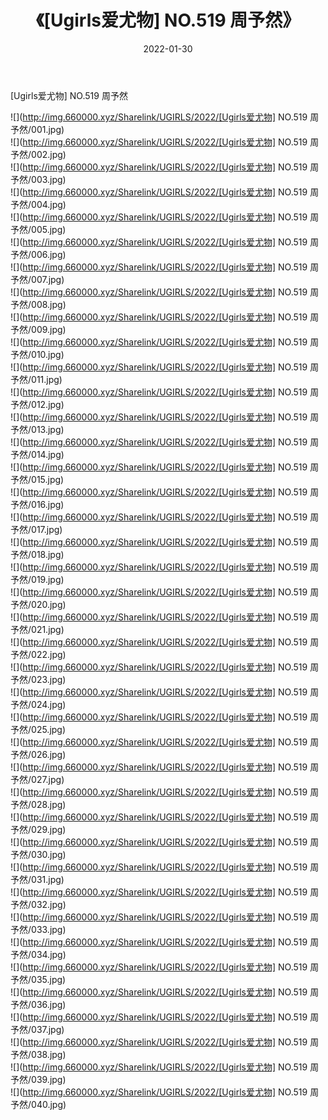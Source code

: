 ﻿---
layout: post
title:  《[Ugirls爱尤物] NO.519 周予然》
date:   2022-01-30
img: http://img.660000.xyz/Sharelink/UGIRLS/2022/[Ugirls爱尤物] NO.519 周予然/000.jpg
categories: [美女, 清纯, 唯美]
---

[Ugirls爱尤物] NO.519 周予然

 ![](http://img.660000.xyz/Sharelink/UGIRLS/2022/[Ugirls爱尤物] NO.519 周予然/001.jpg) <br>![](http://img.660000.xyz/Sharelink/UGIRLS/2022/[Ugirls爱尤物] NO.519 周予然/002.jpg) <br>![](http://img.660000.xyz/Sharelink/UGIRLS/2022/[Ugirls爱尤物] NO.519 周予然/003.jpg) <br>![](http://img.660000.xyz/Sharelink/UGIRLS/2022/[Ugirls爱尤物] NO.519 周予然/004.jpg) <br>![](http://img.660000.xyz/Sharelink/UGIRLS/2022/[Ugirls爱尤物] NO.519 周予然/005.jpg) <br>![](http://img.660000.xyz/Sharelink/UGIRLS/2022/[Ugirls爱尤物] NO.519 周予然/006.jpg) <br>![](http://img.660000.xyz/Sharelink/UGIRLS/2022/[Ugirls爱尤物] NO.519 周予然/007.jpg) <br>![](http://img.660000.xyz/Sharelink/UGIRLS/2022/[Ugirls爱尤物] NO.519 周予然/008.jpg) <br>![](http://img.660000.xyz/Sharelink/UGIRLS/2022/[Ugirls爱尤物] NO.519 周予然/009.jpg) <br>![](http://img.660000.xyz/Sharelink/UGIRLS/2022/[Ugirls爱尤物] NO.519 周予然/010.jpg) <br>![](http://img.660000.xyz/Sharelink/UGIRLS/2022/[Ugirls爱尤物] NO.519 周予然/011.jpg) <br>![](http://img.660000.xyz/Sharelink/UGIRLS/2022/[Ugirls爱尤物] NO.519 周予然/012.jpg) <br>![](http://img.660000.xyz/Sharelink/UGIRLS/2022/[Ugirls爱尤物] NO.519 周予然/013.jpg) <br>![](http://img.660000.xyz/Sharelink/UGIRLS/2022/[Ugirls爱尤物] NO.519 周予然/014.jpg) <br>![](http://img.660000.xyz/Sharelink/UGIRLS/2022/[Ugirls爱尤物] NO.519 周予然/015.jpg) <br>![](http://img.660000.xyz/Sharelink/UGIRLS/2022/[Ugirls爱尤物] NO.519 周予然/016.jpg) <br>![](http://img.660000.xyz/Sharelink/UGIRLS/2022/[Ugirls爱尤物] NO.519 周予然/017.jpg) <br>![](http://img.660000.xyz/Sharelink/UGIRLS/2022/[Ugirls爱尤物] NO.519 周予然/018.jpg) <br>![](http://img.660000.xyz/Sharelink/UGIRLS/2022/[Ugirls爱尤物] NO.519 周予然/019.jpg) <br>![](http://img.660000.xyz/Sharelink/UGIRLS/2022/[Ugirls爱尤物] NO.519 周予然/020.jpg) <br>![](http://img.660000.xyz/Sharelink/UGIRLS/2022/[Ugirls爱尤物] NO.519 周予然/021.jpg) <br>![](http://img.660000.xyz/Sharelink/UGIRLS/2022/[Ugirls爱尤物] NO.519 周予然/022.jpg) <br>![](http://img.660000.xyz/Sharelink/UGIRLS/2022/[Ugirls爱尤物] NO.519 周予然/023.jpg) <br>![](http://img.660000.xyz/Sharelink/UGIRLS/2022/[Ugirls爱尤物] NO.519 周予然/024.jpg) <br>![](http://img.660000.xyz/Sharelink/UGIRLS/2022/[Ugirls爱尤物] NO.519 周予然/025.jpg) <br>![](http://img.660000.xyz/Sharelink/UGIRLS/2022/[Ugirls爱尤物] NO.519 周予然/026.jpg) <br>![](http://img.660000.xyz/Sharelink/UGIRLS/2022/[Ugirls爱尤物] NO.519 周予然/027.jpg) <br>![](http://img.660000.xyz/Sharelink/UGIRLS/2022/[Ugirls爱尤物] NO.519 周予然/028.jpg) <br>![](http://img.660000.xyz/Sharelink/UGIRLS/2022/[Ugirls爱尤物] NO.519 周予然/029.jpg) <br>![](http://img.660000.xyz/Sharelink/UGIRLS/2022/[Ugirls爱尤物] NO.519 周予然/030.jpg) <br>![](http://img.660000.xyz/Sharelink/UGIRLS/2022/[Ugirls爱尤物] NO.519 周予然/031.jpg) <br>![](http://img.660000.xyz/Sharelink/UGIRLS/2022/[Ugirls爱尤物] NO.519 周予然/032.jpg) <br>![](http://img.660000.xyz/Sharelink/UGIRLS/2022/[Ugirls爱尤物] NO.519 周予然/033.jpg) <br>![](http://img.660000.xyz/Sharelink/UGIRLS/2022/[Ugirls爱尤物] NO.519 周予然/034.jpg) <br>![](http://img.660000.xyz/Sharelink/UGIRLS/2022/[Ugirls爱尤物] NO.519 周予然/035.jpg) <br>![](http://img.660000.xyz/Sharelink/UGIRLS/2022/[Ugirls爱尤物] NO.519 周予然/036.jpg) <br>![](http://img.660000.xyz/Sharelink/UGIRLS/2022/[Ugirls爱尤物] NO.519 周予然/037.jpg) <br>![](http://img.660000.xyz/Sharelink/UGIRLS/2022/[Ugirls爱尤物] NO.519 周予然/038.jpg) <br>![](http://img.660000.xyz/Sharelink/UGIRLS/2022/[Ugirls爱尤物] NO.519 周予然/039.jpg) <br>![](http://img.660000.xyz/Sharelink/UGIRLS/2022/[Ugirls爱尤物] NO.519 周予然/040.jpg) <br>